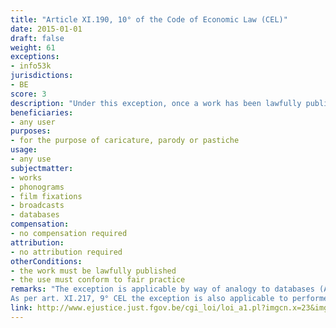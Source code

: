 ```yaml
---
title: "Article XI.190, 10° of the Code of Economic Law (CEL)"
date: 2015-01-01
draft: false
weight: 61
exceptions:
- info53k
jurisdictions:
- BE
score: 3
description: "Under this exception, once a work has been lawfully published, its author may not prohibit its use for the purpose of caricature, parody or pastiche, observing fair practice." 
beneficiaries:
- any user
purposes: 
- for the purpose of caricature, parody or pastiche
usage:
- any use
subjectmatter:
- works
- phonograms
- film fixations
- broadcasts
- databases
compensation:
- no compensation required
attribution: 
- no attribution required
otherConditions: 
- the work must be lawfully published
- the use must conform to fair practice
remarks: "The exception is applicable by way of analogy to databases (Art. XI.191 § 2 CEL); 
As per art. XI.217, 9° CEL the exception is also applicable to performers' (art. XI.205. [1 § 1 CEL); film producers' (art. XI.209.1 CEL); phonogram producers' (art. XI.213 CEL) and broadcasters' (art. XI.215.1 CEL) rights."
link: http://www.ejustice.just.fgov.be/cgi_loi/loi_a1.pl?imgcn.x=23&imgcn.y=8&DETAIL=2013022819/F&caller=list&row_id=1&numero=1&rech=1&cn=2013022819&table_name=LOI&nm=2013A11134&la=F&chercher=t&dt=CODE+DE+DROIT+ECONOMIQUE&language=fr&fr=f&choix1=ET&choix2=ET&fromtab=loi_all&sql=dt+contains++%27CODE%27%2526+%27DE%27%2526+%27DROIT%27%2526+%27ECONOMIQUE%27and+actif+%3D+%27Y%27&tri=dd+AS+RANK+&trier=promulgation#Art.XI.190
---
```

